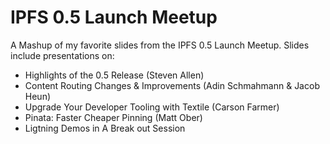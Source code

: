 # IPFS 0.5 Launch Meetup
A Mashup of my favorite slides from the IPFS 0.5 Launch Meetup. Slides include presentations on: 

- Highlights of the 0.5 Release (Steven Allen)
- Content Routing Changes & Improvements (Adin Schmahmann & Jacob Heun)
- Upgrade Your Developer Tooling with Textile (Carson Farmer)
- Pinata: Faster Cheaper Pinning (Matt Ober)
- Ligtning Demos in A Break out Session
